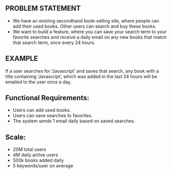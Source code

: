 ## PROBLEM STATEMENT
* We have an existing secondhand book-selling site, where people can add their used books. Other users can search and buy these books.
* We want to build a feature, where you can save your search term to your favorite searches and receive a daily email on any new books that match that search term, once every 24 hours.

## EXAMPLE
If a user searches for ‘Javascript’ and saves that search, any book with a title containing ‘Javascript’, which was added in the last 24 hours will be emailed to the user once a day.

## Functional Requirements:
* Users can add used books.
* Users can save searches to favorites.
* The system sends 1 email daily based on saved searches.

## Scale:
* 20M total users
* 4M daily active users
* 500k books added daily
* 5 keywords/user on average
